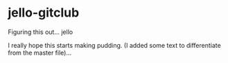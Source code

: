 # jello-gitclub
Figuring this out... jello

I really hope this starts making pudding.
(I added some text to differentiate from the master file)...


